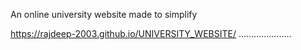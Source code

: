 An online university website made to simplify 



https://rajdeep-2003.github.io/UNIVERSITY_WEBSITE/
.....................

